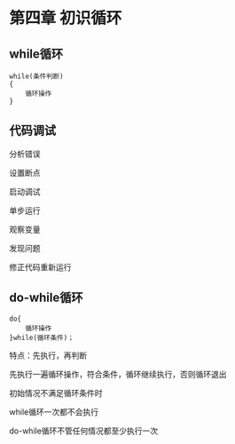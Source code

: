 # 第四章 初识循环

## while循环

```
while(条件判断)
{
	循环操作
}
```



## 代码调试

分析错误

设置断点

启动调试

单步运行

观察变量

发现问题

修正代码重新运行

## do-while循环

```
do{
	循环操作
}while(循环条件)；
```

特点：先执行，再判断

先执行一遍循环操作，符合条件，循环继续执行，否则循环退出



初始情况不满足循环条件时

while循环一次都不会执行

do-while循环不管任何情况都至少执行一次